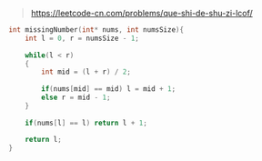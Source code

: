 > https://leetcode-cn.com/problems/que-shi-de-shu-zi-lcof/

``` c
int missingNumber(int* nums, int numsSize){
    int l = 0, r = numsSize - 1;
    
    while(l < r)
    {
        int mid = (l + r) / 2;
        
        if(nums[mid] == mid) l = mid + 1;
        else r = mid - 1;
    }
    
    if(nums[l] == l) return l + 1;
    
    return l;
}
```